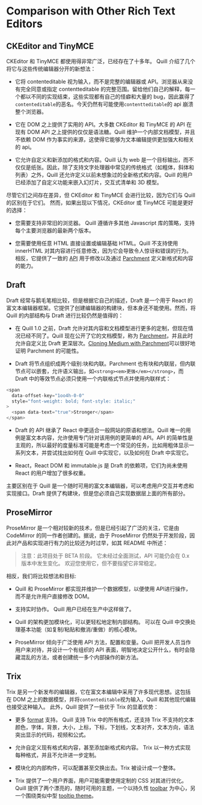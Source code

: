 # Comparison with Other Rich Text Editors

## CKEditor and TinyMCE

CKEditor 和 TinyMCE 都使用得非常广泛，已经存在了十多年。 Quill 介绍了几个将它与这些传统编辑器分开的新想法：

- 它将 contenteditable 视为输入，而不是完整的编辑器或 API。浏览器从来没有完全同意或指定 contentteditable 的完整范围。留给他们自己的解释，每一个都以不同的实现结束，这些实现都有自己的怪癖和大量的 bug，因此赢得了`contenteditable`的恶名。今天仍然有可能使用`contentteditable`的 api 崩溃整个浏览器。

- 它在 DOM 之上提供了实用的 API。大多数 CKEditor 和 TinyMCE 的 API 在现有 DOM API 之上提供的仅仅是语法糖。Quill 维护一个内部文档模型，并且不依赖 DOM 作为事实的来源，这使得它能够为文本编辑提供更加强大和相关的 api。

- 它允许自定义和新添加的格式和内容。Quill 认为 web 是一个目标输出，而不仅仅是纸张。因此，除了支持文字处理器中常见的传统格式（如粗体，斜体和列表）之外，Quill 还允许定义以前未想象过的全新格式和内容。Quill 的用户已经添加了自定义功能来嵌入幻灯片，交互式清单和 3D 模型。

尽管它们之间存在差异，但 CKEditor 和 TinyMCE 会进行比较，因为它们与 Quill 的区别在于它们。 然而，如果出现以下情况，CKEditor 或 TinyMCE 可能是更好的选择：

- 您需要支持非常旧的浏览器。 Quill 遵循许多其他 Javascript 库的策略，支持每个主要浏览器的最新两个版本。

- 您需要使用任意 HTML 直接设置或编辑基础 HTML。Quill 不支持使用 innerHTML 对其内容进行任意修改，因为它会导致令人惊讶和错误的行为。相反，它提供了一致的 [API](/docs/quill-translate/Documentation/API) 用于修改以及通过 [Parchment](https://github.com/quilljs/parchment/) 定义新格式和内容的能力。

## Draft

Draft 经常与鹅毛笔相比较，但是根据它自己的描述，Draft 是一个用于 React 的富文本编辑器框架。它提供了创建编辑器的构建块，但本身还不能使用。然而，将 Quill 的内部结构与 Draft 进行比较仍然是值得的：

- 在 Quill 1.0 之前，Draft 允许对其内容和文档模型进行更多的定制，但现在情况已经不同了。Quill 现在公开了它的文档模型，称为 [Parchment](https://github.com/quilljs/parchment/)，并且此时允许自定义比 Draft 更深层次。[Cloning Medium with Parchment](/docs/quill-translate/Guides/5.cloning-medium-with-parchment)可以很好地证明 Parchment 的可能性。

- Draft 将节点组织成两个级别:块和内联。Parchment 也有块和内联层，但内联节点可以嵌套，允许语义输出，如`<strong><em>更强</em></strong>`，而 Draft 中的等效节点必须只使用一个内联格式节点并使用内联样式：

```js
<span
  data-offset-key="1oo4h-0-0"
  style="font-weight: bold; font-style: italic;"
>
  <span data-text="true">Stronger</span>
</span>
```

- Draft 的 API 继承了 React 中更适合一般网站的原语和想法。Quill 唯一的用例是富文本内容，允许使用专门针对该用例的更简单的 API。API 的简单性是主观的，所以最好的度量标准可能是考虑一个常见的任务，比如用粗体显示一系列文本，并尝试找出如何在 Quill 中实现它，以及如何在 Draft 中实现它。

- React，React DOM 和 immutable.js 是 Draft 的依赖项，它们为尚未使用 React 的用户增加了很多权重。

主要区别在于 Quill 是一个随时可用的富文本编辑器，可以考虑用户交互并考虑和实现接口。Draft 提供了构建块，但是您必须自己实现数据层上面的所有部分。

## ProseMirror

ProseMirror 是一个相对较新的技术，但是已经引起了广泛的关注，它是由 CodeMirror 的同一作者创建的。据说，由于 ProseMirror 仍然处于开发阶段，因此对产品和实现进行有力的比较还为时过早，如其 README 中所述：

> 注意：此项目处于 BETA 阶段。 它未经过全面测试，API 可能仍会在 0.x 版本中发生变化。 欢迎您使用它，但不要指望它非常稳定。

相反，我们将比较想法和目标:

- Quill 和 ProseMirror 都实现并维护一个数据模型，以便使用 API​​ 进行操作，而不是允许用户直接修改 DOM。

- 支持实时协作。 Quill 用户已经在生产中这样做了。

- Quill 的架构更加模块化，可以更轻松地定制内部结构。 可以在 Quill 中交换处理基本功能（如复制/粘贴和撤消/重做）的核心模块。

- ProseMirror 倾向于广泛使用 API​​ 方法，配置和变量。Quill 把开发人员当作用户来对待，并设计一个有组织的 API 表面，明智地决定公开什么，有时会隐藏混乱的方法，或者创建统一多个内部操作的新方法。

## Trix

Trix 是另一个新发布的编辑器，它在富文本编辑中采用了许多现代思想。这包括在 DOM 之上的数据模型，并将`contenteditable`视为输入，Quill 和其他现代编辑也接受这种输入。 此外，Quill 提供了一些优于 Trix 的显着优势：

- 更多 [format](/docs/quill-translate/Documentation/4.formats) 支持。 Quill 支持 Trix 中的所有格式，还支持 Trix 不支持的文本颜色，字体，背景，大小，上标，下标，下划线，文本对齐，文本方向，语法突出显示的代码，视频和公式。

- 允许自定义现有格式和内容，甚至添加新格式和内容。 Trix 以一种方式实现每种格式，并且不允许进一步定制。

- 模块化的内部构件，可以配置甚至交换出去。Trix 被设计成一个整体。

- Trix 提供了一个用户界面，用户可能需要使用定制的 CSS 对其进行优化。Quill 提供了两个漂亮的，随时可用的主题，一个以持久性 [toolbar](/docs/quill-translate/Documentation/6.themes?id=snow) 为中心，另一个围绕类似中型 [tooltip theme](/docs/quill-translate/Documentation/6.themes?id=bubble)。
